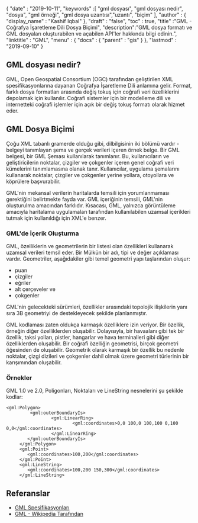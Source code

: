 {
  "date" : "2019-10-11",
  "keywords" :[ "gml dosyası", "gml dosyası nedir", "dosya", "gml örneği", "gml dosya uzantısı","uzantı", "biçim" ],
  "author" : {
    "display_name" : "Kashif Iqbal"
},
  "draft" : "false",
  "toc" : true,
  "title" :"GML - Coğrafya İşaretleme Dili Dosya Biçimi",
  "description":"GML dosya formatı ve GML dosyaları oluşturabilen ve açabilen API'ler hakkında bilgi edinin.",
  "linktitle" : "GML",
  "menu" : {
    "docs" : {
      "parent" : "gis"
}
},
  "lastmod" : "2019-09-10"
}

## GML dosyası nedir?

GML, Open Geospatial Consortium (OGC) tarafından geliştirilen XML spesifikasyonlarına dayanan Coğrafya İşaretleme Dili anlamına gelir. Format, farklı dosya formatları arasında değiş tokuş için coğrafi veri özelliklerini depolamak için kullanılır. Coğrafi sistemler için bir modelleme dili ve internetteki coğrafi işlemler için açık bir değiş tokuş formatı olarak hizmet eder.

## GML Dosya Biçimi ##

Çoğu XML tabanlı gramerde olduğu gibi, dilbilgisinin iki bölümü vardır - belgeyi tanımlayan şema ve gerçek verileri içeren örnek belge. Bir GML belgesi, bir GML Şeması kullanılarak tanımlanır. Bu, kullanıcıların ve geliştiricilerin noktalar, çizgiler ve çokgenler içeren genel coğrafi veri kümelerini tanımlamasına olanak tanır. Kullanıcılar, uygulama şemalarını kullanarak noktalar, çizgiler ve çokgenler yerine yollara, otoyollara ve köprülere başvurabilir.

GML'nin mekansal verilerin haritalarda temsili için yorumlanmaması gerektiğini belirtmekte fayda var. GML içeriğinin temsili, GML'nin oluşturulma amacından farklıdır. Kısacası, GML, yalnızca görüntüleme amacıyla haritalama uygulamaları tarafından kullanılabilen uzamsal içerikleri tutmak için kullanıldığı için XML'e benzer.

### GML'de İçerik Oluşturma ###

GML, özelliklerin ve geometrilerin bir listesi olan özellikleri kullanarak uzamsal verileri temsil eder. Bir Mülkün bir adı, tipi ve değer açıklaması vardır. Geometriler, aşağıdakiler gibi temel geometri yapı taşlarından oluşur:

* puan
* çizgiler
* eğriler
* alt çerçeveler ve
* çokgenler

GML'nin gelecekteki sürümleri, özellikler arasındaki topolojik ilişkilerin yanı sıra 3B geometriyi de destekleyecek şekilde planlanmıştır.

GML kodlaması zaten oldukça karmaşık özelliklere izin veriyor. Bir özellik, örneğin diğer özelliklerden oluşabilir. Dolayısıyla, bir havaalanı gibi tek bir özellik, taksi yolları, pistler, hangarlar ve hava terminalleri gibi diğer özelliklerden oluşabilir. Bir coğrafi özelliğin geometrisi, birçok geometri öğesinden de oluşabilir. Geometrik olarak karmaşık bir özellik bu nedenle noktalar, çizgi dizileri ve çokgenler dahil olmak üzere geometri türlerinin bir karışımından oluşabilir.

### Örnekler ###

GML 1.0 ve 2.0, Poligonları, Noktaları ve LineString nesnelerini şu şekilde kodlar:

```
<gml:Polygon>
         <gml:outerBoundaryIs>
                 <gml:LinearRing>
                         <gml:coordinates>0,0 100,0 100,100 0,100 0,0</gml:coordinates>
                 </gml:LinearRing>
        </gml:outerBoundaryIs>
     </gml:Polygon>
     <gml:Point>
        <gml:coordinates>100,200</gml:coordinates>
     </gml:Point>
     <gml:LineString>
        <gml:coordinates>100,200 150,300</gml:coordinates>
     </gml:LineString>
```

## Referanslar ##

* [GML Spesifikasyonları](https://www.ogc.org/standard/gml/)
* [GML - Wikipedia Tarafından](https://en.wikipedia.org/wiki/Geography_Markup_Language)

